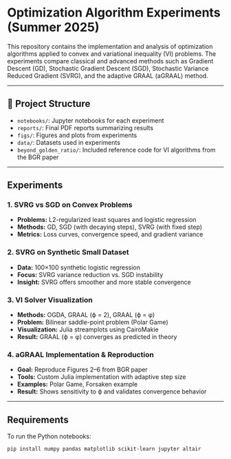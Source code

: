 # Optimization Algorithm Experiments (Summer 2025)

This repository contains the implementation and analysis of optimization algorithms applied to convex and variational inequality (VI) problems. The experiments compare classical and advanced methods such as Gradient Descent (GD), Stochastic Gradient Descent (SGD), Stochastic Variance Reduced Gradient (SVRG), and the adaptive GRAAL (aGRAAL) method.

---

## 📁 Project Structure

- `notebooks/`: Jupyter notebooks for each experiment
- `reports/`: Final PDF reports summarizing results
- `figs/`: Figures and plots from experiments
- `data/`: Datasets used in experiments
- `beyond_golden_ratio/`: Included reference code for VI algorithms from the BGR paper

---

## Experiments

### 1. SVRG vs SGD on Convex Problems
- **Problems:** L2-regularized least squares and logistic regression
- **Methods:** GD, SGD (with decaying steps), SVRG (with fixed step)
- **Metrics:** Loss curves, convergence speed, and gradient variance

### 2. SVRG on Synthetic Small Dataset
- **Data:** 100×100 synthetic logistic regression
- **Focus:** SVRG variance reduction vs. SGD instability
- **Insight:** SVRG offers smoother and more stable convergence

### 3. VI Solver Visualization
- **Methods:** OGDA, GRAAL (ϕ = 2), GRAAL (ϕ = φ)
- **Problem:** Bilinear saddle-point problem (Polar Game)
- **Visualization:** Julia streamplots using CairoMakie
- **Result:** GRAAL (ϕ = φ) converges as predicted in theory

### 4. aGRAAL Implementation & Reproduction
- **Goal:** Reproduce Figures 2–6 from BGR paper
- **Tools:** Custom Julia implementation with adaptive step size
- **Examples:** Polar Game, Forsaken example
- **Result:** Shows sensitivity to ϕ and validates convergence behavior

---

## Requirements

To run the Python notebooks:

```bash
pip install numpy pandas matplotlib scikit-learn jupyter altair
